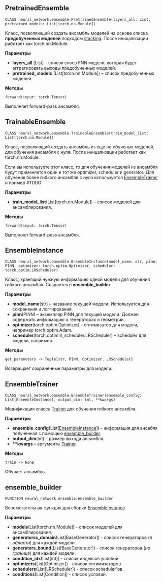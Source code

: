 ## PretrainedEnsemble
    CLASS neural_network.ensemble.PretrainedEnsemble(layers_all: List, pretrained_models: List[torch.nn.Module])

Класс, позволяющий создать ансамбль моделей на основе списка **предобученных моделей** подходом [stacking](https://machinelearningmastery.com/stacking-ensemble-machine-learning-with-python/). После иницализации работает как torch.nn.Module. 

**Параметры**
- **layers_all** (List) – список слоев FNN модели, которая будет аггрегировать выходы предобученных моделей.
- **pretrained_models** (List[torch.nn.Module]) – список предобученных моделей. 
    

**Методы**

    forward(input: torch.Tensor)

Выполняет forward-pass ансамбля. 

## TrainableEnsemble
    CLASS neural_network.ensemble.TrainableEnsemble(train_model_list: List[torch.nn.Module]) 

Класс, позволяющий создать ансамбль из еще не обученых моделей, для обучения ансамбля с нуля. После иницализации работает как torch.nn.Module. 
 
Если вы используете этот класс, то для обучения моделей из ансамбля будут применяется один и тот же optimizer, scheduler и generator. Для обучения более гибкого ансамбля с нуля используется [EnsembleTrainer](#ensembletrainer) и пример #TODO

**Параметры**

- **train_model_list**(List[torch.nn.Module]) – список моделей для ансамблирования.

**Методы**

    forward(input: torch.Tensor)

Выполняет forward-pass ансамбля.


## EnsembleInstance
    CLASS neural_network.ensemble.EnsembleInstance(model_name: str, pinn: PINN, optimizer: torch.optim.Optimizer, scheduler: torch.optim.LRScheduler)

Класс, хранящий нужную информацию одной модели для обучения гибкого ансамбля. Создается в **ensemble_builder**. 

**Параметры**

- **model_name**(str) – название текущей модели. Используется для сохранения и логгирования.
- **pinn**(PINN) – экземпляр PINN для текущей модели. Должен содержать информацию о генераторах и геометрии. 
- **optimizer**(torch.optim.Optimizer) - оптимизатор для модели, например torch.optim.Adam.
- **scheduler**(torch.optim.lr_scheduler.LRScheduler) – scheduler для модели, например.

**Методы**

    get_parameters -> Tuple[str, PINN, Optimizer, LRScheduler]

Возвращает сохраненные параметры для модели. 


## EnsembleTrainer
    CLASS neural_network.ensemble.EnsembleTrainer(ensemble_config: List[EnsembleInstance], output_dim: int, **kwargs)

Модификация класса [Trainer](trainer.md) для обучения гибкого ансамбля. 

**Параметры**
- **ensemble_config**(List[[EnsembleInstance](#ensembleinstance)]) - информация для ансабля полученная с помощью [ensemble_builder](#ensemble_builder). 
- **output_dim**(int) - размер выхода ансамбля. 
- **\*\*kwargs** – аргументы [Trainer](trainer.md).

**Методы**
    
    train -> None
    
Обучает ансамбль. 

## ensemble_builder
    FUNCTION neural_network.ensemble.ensemble_builder
Вспомогательная функция для сборки [EnsembleInstance](#ensembleinstance)

**Параметры**
- **models**(List[torch.nn.Module]) - список моделей для ансамблирования.
- **generatorss_domain**(List[BaseGenerator]) - список генераторов (*в области*) для каждой модели.
- **generators_bound**(List[BaseGenerator]) - список генераторов (*на границе*) для каждой модели.
- **condition_idx**(List[int]) - список индексов условий.
- **optimizers**(List[Optimizer]) - список оптимизаторов
- **schedulers**(List[LRScheduler]) - список scheduler'ов.
- **conditions**(List[Condition]) - список условий. 

